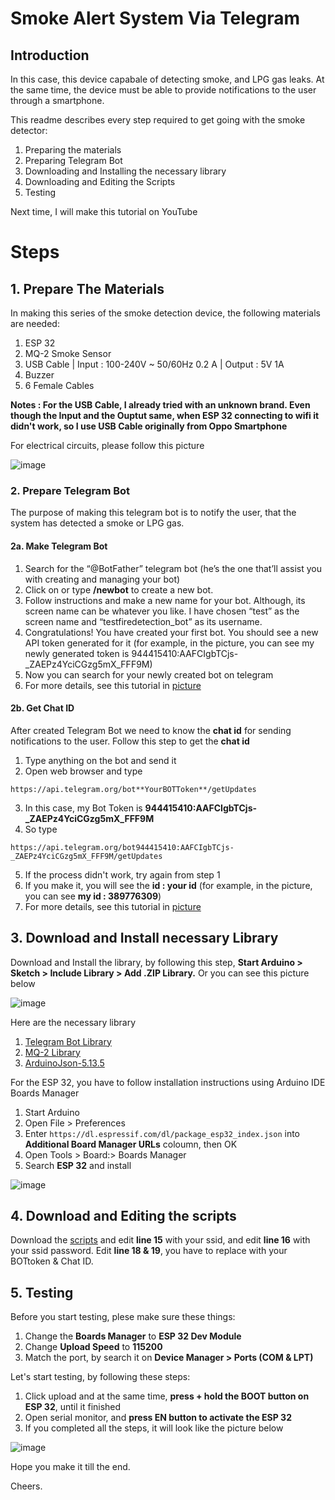 # Smoke Alert System Via Telegram
## Introduction
In this case, this device capabale of detecting smoke, and LPG gas leaks.
At the same time, the device must be able to provide notifications to the user through a smartphone.

This readme describes every step required to get going with the smoke detector:

1. Preparing the materials
2. Preparing Telegram Bot
3. Downloading and Installing the necessary library
4. Downloading and Editing the Scripts
5. Testing

Next time, I will make this tutorial on YouTube

# Steps
##  1. Prepare The Materials
In making this series of the smoke detection device, the following materials are needed:
1. ESP 32
2. MQ-2 Smoke Sensor
3. USB Cable | Input : 100-240V ~ 50/60Hz 0.2 A | Output : 5V 1A
4. Buzzer
5. 6 Female Cables

**Notes : For the USB Cable, I already tried with an unknown brand. Even though the Input and the Ouptut same, when ESP 32 connecting to wifi it didn't work, so I use USB Cable originally from Oppo Smartphone**

For electrical circuits, please follow this picture

![image](https://user-images.githubusercontent.com/48588826/65933716-e143d300-e43c-11e9-928a-820a91e35d56.png)

### 2. Prepare Telegram Bot
The purpose of making this telegram bot is to notify the user, that the system has detected a smoke or LPG gas.
#### 2a. Make Telegram Bot
1. Search for the “@BotFather” telegram bot (he’s the one that’ll assist you with creating and managing your bot)
2. Click on or type **/newbot** to create a new bot.
3. Follow instructions and make a new name for your bot. Although, its screen name can be whatever you like. I have chosen “test” as the screen name and “testfiredetection_bot” as its username.
4. Congratulations! You have created your first bot. You should see a new API token generated for it (for example, in the picture, you can see my newly generated token is 944415410:AAFCIgbTCjs-_ZAEPz4YciCGzg5mX_FFF9M)
5. Now you can search for your newly created bot on telegram
6. For more details, see this tutorial in [picture](https://drive.google.com/file/d/1eR0mJnltrvTEQYJQTUSkXaa4hTjNBKq_/view?usp=sharing)

#### 2b. Get Chat ID
After created Telegram Bot we need to know the **chat id** for sending notifications to the user. Follow this step to get the **chat id**
1. Type anything on the bot and send it
2. Open web browser and type
```
https://api.telegram.org/bot**YourBOTToken**/getUpdates
```
3. In this case, my Bot Token is **944415410:AAFCIgbTCjs-_ZAEPz4YciCGzg5mX_FFF9M**
4. So type 
```
https://api.telegram.org/bot944415410:AAFCIgbTCjs-_ZAEPz4YciCGzg5mX_FFF9M/getUpdates
```
5. If the process didn't work, try again from step 1
6. If you make it, you will see the **id : your id** (for example, in the picture, you can see **my id : 389776309**)
7. For more details, see this tutorial in [picture](https://drive.google.com/file/d/1ga6ddiikhoHDYwLv_vONb1P3ytHlTAO8/view?usp=sharing)


## 3. Download and Install necessary Library
Download and Install the library, by following this step, **Start Arduino > Sketch > Include Library > Add .ZIP Library.** Or you can see this picture below

![image](https://user-images.githubusercontent.com/48588826/65961190-4371f780-e480-11e9-90f0-21b8ca1213d9.png)

Here are the necessary library
1. [Telegram Bot Library](https://github.com/witnessmenow/Universal-Arduino-Telegram-Bot.git)
2. [MQ-2 Library](https://github.com/labay11/MQ-2-sensor-library.git)
3. [ArduinoJson-5.13.5](http://downloads.arduino.cc/libraries/github.com/bblanchon/ArduinoJson-5.13.5.zip)

For the ESP 32, you have to follow installation instructions using Arduino IDE Boards Manager
1. Start Arduino
2. Open File > Preferences
3. Enter ```https://dl.espressif.com/dl/package_esp32_index.json``` into **Additional Board Manager URLs** coloumn, then OK
4. Open Tools > Board:> Boards Manager
5. Search **ESP 32** and install

![image](https://user-images.githubusercontent.com/48588826/65962887-d3657080-e483-11e9-9002-17655a627872.png)

## 4. Download and Editing the scripts
Download the [scripts](scripts) and edit **line 15** with your ssid, and edit **line 16** with your ssid password.
Edit **line 18 & 19**, you have to replace with your BOTtoken & Chat ID.

## 5. Testing
Before you start testing, plese make sure these things:
1. Change the **Boards Manager** to **ESP 32 Dev Module**
2. Change **Upload Speed** to **115200**
3. Match the port, by search it on **Device Manager > Ports (COM & LPT)**

Let's start testing, by following these steps:
1. Click upload and at the same time, **press + hold the BOOT button on ESP 32**, until it finished
2. Open serial monitor, and **press EN button to activate the ESP 32**
3. If you completed all the steps, it will look like the picture below

![image](https://user-images.githubusercontent.com/48588826/65967838-7621ed00-e48c-11e9-8257-326b102e81dd.png)

Hope you make it till the end.

Cheers.
